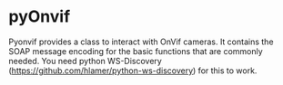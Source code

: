 pyOnvif
=======
Pyonvif provides a class to interact with OnVif cameras. It contains the SOAP message encoding for the basic functions that are commonly needed. You need python WS-Discovery (https://github.com/hlamer/python-ws-discovery) for this to work.
